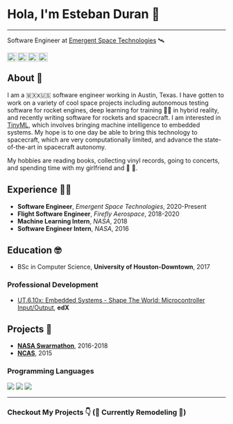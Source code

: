 # Hola, I'm Esteban Duran 👋
___

Software Engineer at [Emergent Space Technologies](https://www.emergentspace.com/) 🛰️

<a href="https://nasa.gov">
  <img align="left" alt="I Love NASA" width="21px" src="https://github.com/esduran/esduran/blob/master/assets/2850_Nasa.png" />
</a>

<a href="https://twitter.com/spacesteban">
  <img align="left" alt="Esteban Duran | Twitter" width="21px" src="https://raw.githubusercontent.com/anuraghazra/anuraghazra/master/assets/twitter.svg" />
</a>

<a href="https://linkedin.com/in/estebanduran">
  <img align="left" alt="Esteban Duran | LinkedIn" width="21px" src="https://github.com/esduran/esduran/blob/master/assets/LI-In-Bug.png" />
</a>

<a href="https://discord.com/users/spacesteban#3922">
  <img align="left" alt="Esteban Duran | Discord" width="21px" src="https://github.com/esduran/esduran/blob/master/assets/Discord-Logo-Color.svg" />
</a>

<br />

## About 🤖

I am a 🇲🇽x🇺🇸 software engineer working in Austin, Texas. I have gotten to work on a variety of cool space projects including autonomous testing software for rocket engines, deep learning for training 👩‍🚀 in hybrid reality, and recently writing software for rockets and spacecraft. I am interested in [TinyML](https://www.tinyml.org/home/), which involves bringing machine intelligence to embedded systems. My hope is to one day be able to bring this technology to spacecraft, which are very computationally limited, and advance the state-of-the-art in spacecraft autonomy.

My hobbies are reading books, collecting vinyl records, going to concerts, and spending time with my girlfriend and 🐶 🐶.

## Experience 🧑‍💻

* **Software Engineer**, _Emergent Space Technologies_, 2020-Present
* **Flight Software Engineer**, _Firefly Aerospace_, 2018-2020
* **Machine Learning Intern**, _NASA_, 2018
* **Software Engineer Intern**, _NASA_, 2016

## Education 🤓

* BSc in Computer Science, **University of Houston-Downtown**, 2017

### Professional Development

* [UT.6.10x: Embedded Systems - Shape The World: Microcontroller Input/Output](https://courses.edx.org/certificates/c6af07e151504dc094de87fe2749e3bc), **edX**

## Projects 👾

* **[NASA Swarmathon](http://nasaswarmathon.com)**, 2016-2018
* **[NCAS](http://nas.okstate.edu/ncas/)**, 2015

### Programming Languages

<img src="https://img.shields.io/badge/c%20-%2300599C.svg?&style=for-the-badge&logo=c&logoColor=white"/>
<img src="https://img.shields.io/badge/c++%20-%2300599C.svg?&style=for-the-badge&logo=c%2B%2B&ogoColor=white"/>
<img src="https://img.shields.io/badge/python%20-%2314354C.svg?&style=for-the-badge&logo=python&logoColor=white"/>

___

### Checkout My Projects 👇 (🚧 Currently Remodeling 🚧)
